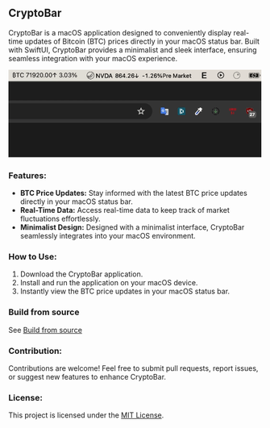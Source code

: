 ## CryptoBar

CryptoBar is a macOS application designed to conveniently display real-time updates of Bitcoin (BTC) prices directly in your macOS status bar. Built with SwiftUI, CryptoBar provides a minimalist and sleek interface, ensuring seamless integration with your macOS experience.

![](./intro.gif)

### Features:

- **BTC Price Updates:** Stay informed with the latest BTC price updates directly in your macOS status bar.
- **Real-Time Data:** Access real-time data to keep track of market fluctuations effortlessly.
- **Minimalist Design:** Designed with a minimalist interface, CryptoBar seamlessly integrates into your macOS environment.

### How to Use:

1. Download the CryptoBar application.
2. Install and run the application on your macOS device.
3. Instantly view the BTC price updates in your macOS status bar.

### Build from source

See [Build from source](BUILD.md)

### Contribution:

Contributions are welcome! Feel free to submit pull requests, report issues, or suggest new features to enhance CryptoBar.

### License:

This project is licensed under the [MIT License](LICENSE).
